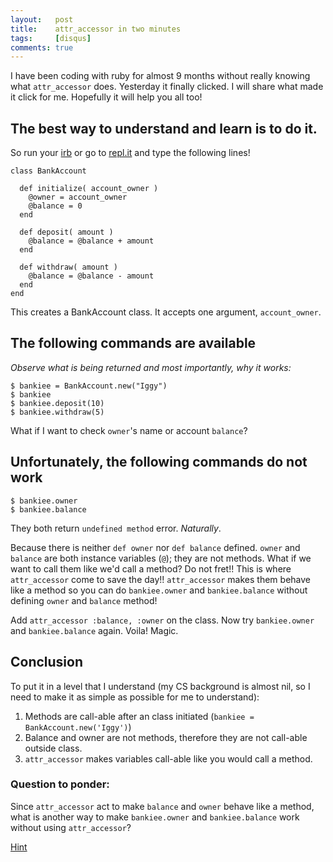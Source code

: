 ```yaml
---
layout:   post
title:    attr_accessor in two minutes
tags:     [disqus]
comments: true
---
```


I have been coding with ruby for almost 9 months without really knowing what `attr_accessor` does. Yesterday it finally clicked. I will share what made it click for me. Hopefully it will help you all too!

## The best way to understand and learn is to do it.

So run your [irb](http://ruby-doc.org/stdlib-2.0.0/libdoc/irb/rdoc/IRB.html) or go to [repl.it](https://repl.it/) and type the following lines!

```
class BankAccount

  def initialize( account_owner )
    @owner = account_owner
    @balance = 0
  end

  def deposit( amount )
    @balance = @balance + amount
  end

  def withdraw( amount )
    @balance = @balance - amount
  end
end
```

This creates a BankAccount class. It accepts one argument, `account_owner`.

## The following commands are available
*Observe what is being returned and most importantly, why it works:*

```
$ bankiee = BankAccount.new("Iggy")
$ bankiee
$ bankiee.deposit(10)
$ bankiee.withdraw(5)
```

What if I want to check `owner`'s name or account `balance`?

## Unfortunately, the following commands do not work
```
$ bankiee.owner
$ bankiee.balance
```
They both return `undefined method` error. *Naturally*.

Because there is neither `def owner` nor `def balance` defined. `owner` and `balance` are both instance variables (`@`); they are not methods. What if we want to call them like we'd call a method? Do not fret!! This is where `attr_accessor` come to save the day!! `attr_accessor` makes them behave like a method so you can do `bankiee.owner` and `bankiee.balance` without defining `owner` and `balance` method!

Add `attr_accessor :balance, :owner` on the class. Now try `bankiee.owner` and `bankiee.balance` again. Voila! Magic.


## Conclusion

To put it in a level that I understand (my CS background is almost nil, so I need to make it as simple as possible for me to understand):

1. Methods are call-able after an class initiated (`bankiee = BankAccount.new('Iggy')`)
2. Balance and owner are not methods, therefore they are not call-able outside class.
3. `attr_accessor` makes variables call-able like you would call a method.

### Question to ponder:

Since `attr_accessor` act to make `balance` and `owner` behave like a method, what is another way to make `bankiee.owner` and `bankiee.balance` work without using `attr_accessor`?

[Hint](http://stackoverflow.com/questions/4370960/what-is-attr-accessor-in-ruby)
